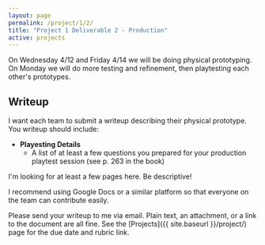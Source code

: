 ```yaml
---
layout: page
permalink: /project/1/2/
title: "Project 1 Deliverable 2 - Production"
active: projects
---
```


On Wednesday 4/12 and Friday 4/14 we will be doing physical prototyping.
On Monday we will do more testing and refinement, then playtesting each other's prototypes.

## Writeup

I want each team to submit a writeup describing their physical prototype.
You writeup should include:

* **Playesting Details**
  * A list of at least a few questions you prepared for your production playtest session (see p. 263 in the book)

I'm looking for at least a few pages here.
Be descriptive!

I recommend using Google Docs or a similar platform so that everyone on the team can contribute easily.

Please send your writeup to me via email.
Plain text, an attachment, or a link to the document are all fine.
See the [Projects]({{ site.baseurl }}/project/) page for the due date and rubric link.
